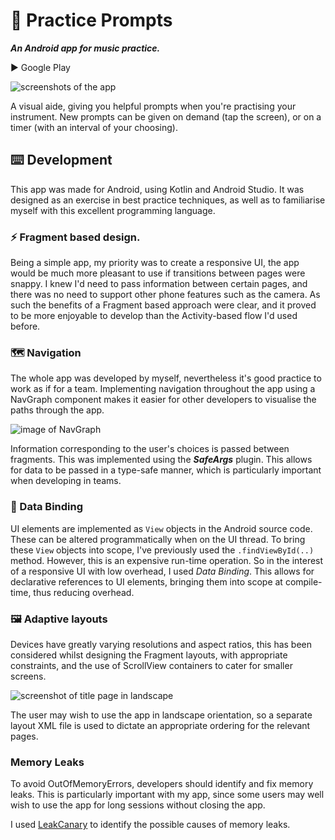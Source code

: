 # 🎼 Practice Prompts 
***An Android app for music practice.***

▶️ Google Play

![screenshots of the app](https://i.imgur.com/wXIFc3l.jpg)

A visual aide, giving you helpful prompts when you're practising your instrument.
New prompts can be given on demand (tap the screen), or on a timer (with an interval of your choosing).

## ⌨️ Development
This app was made for Android, using Kotlin and Android Studio. It was designed as an exercise in best practice techniques, as well as to familiarise myself with this excellent programming language.

### ⚡ Fragment based design.
Being a simple app, my priority was to create a responsive UI, the app would be much more pleasant to use if transitions between pages were snappy. I knew I'd need to pass information between certain pages, and there was no need to support other phone features such as the camera. As such the benefits of a Fragment based approach were clear, and it proved to be more enjoyable to develop than the Activity-based flow I'd used before.  

### 🗺️ Navigation
The whole app was developed by myself, nevertheless it's good practice to work as if for a team. Implementing navigation throughout the app using a NavGraph component makes it easier for other developers to visualise the paths through the app.

![image of NavGraph](https://i.imgur.com/HLcgWvN.png)

Information corresponding to the user's choices is passed between fragments. This was implemented using the ***SafeArgs*** plugin. This allows for data to be passed in a type-safe manner, which is particularly important when developing in teams. 
### 💽 Data Binding
UI elements are implemented as `View` objects in the Android source code. These can be altered programmatically when on the UI thread. To bring these `View` objects into scope, I've previously used the `.findViewById(..)` method. However, this is an expensive run-time operation. So in the interest of a responsive UI with low overhead, I used *Data Binding*. This allows for declarative references to UI elements, bringing them into scope at compile-time, thus reducing overhead.
### 🖼️ Adaptive layouts
Devices have greatly varying resolutions and aspect ratios, this has been considered whilst designing the Fragment layouts, with appropriate constraints, and the use of ScrollView containers to cater for smaller screens. 

![screenshot of title page in landscape](https://i.imgur.com/kkVxUuU.png)

The user may wish to use the app in landscape orientation, so a separate layout XML file is used to dictate an appropriate ordering for the relevant pages.

### Memory Leaks
To avoid OutOfMemoryErrors, developers should identify and fix memory leaks. This is particularly important with my app, since some users may well wish to use the app for long sessions without closing the app. 

I used [LeakCanary](https://square.github.io/leakcanary/) to identify the possible causes of memory leaks.
